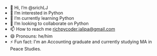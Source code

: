 - 👋 Hi, I’m @srichLJ
- 👀 I’m interested in Python
- 🌱 I’m currently learning Python
- 💞️ I’m looking to collaborate on Python
- 📫 How to reach me richpycoder.jalipa@gmail.com
- 😄 Pronouns: he/him
- ⚡ Fun fact: I'm an Accounting graduate and currently studying MA in Peace Studies.
<!---
srichLJ/srichLJ is a ✨ special ✨ repository because its `README.md` (this file) appears on your GitHub profile.
You can click the Preview link to take a look at your changes.
--->
